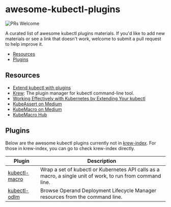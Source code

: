 # awesome-kubectl-plugins 

![PRs Welcome](https://img.shields.io/badge/PRs-welcome-brightgreen.svg)

A curated list of awesome kubectl plugins materials. If you'd like to add new materials or see a link that doesn't work, welcome to submit a pull request to help improve it.

* [Resources](#resources)
* [Plugins](#plugins)

## Resources

* [Extend kubectl with plugins](https://kubernetes.io/docs/tasks/extend-kubectl/kubectl-plugins/)
* [Krew](https://krew.sigs.k8s.io/): The plugin manager for kubectl command-line tool.
* [Working Effectively with Kubernetes by Extending Your kubectl](https://morningspace.github.io/awesome-kubectl-plugins/slides/extend-kubectl.html)
* [KubeAssert on Medium](https://medium.com/tag/kubeassert)
* [KubeMacro on Medium](https://medium.com/tag/kubemacro)
* [KubeMacro Hub](https://morningspace.github.io/kubemacro-hub)

## Plugins


Below are the awesome kubectl plugins currently not in [krew-index](https://krew.sigs.k8s.io/plugins/). For those in krew-index, you can go to check krew-index directly.

| Plugin | Description
|----    |----
| [kubectl-macro](https://github.com/morningspace/kubemacro) | Wrap a set of kubectl or Kubernetes API calls as a macro, a single unit of work, to run from command line.
| [kubectl-odlm](https://github.com/IBM/kubectl-odlm) | Browse Operand Deployment Lifecycle Manager resources from the command line.
